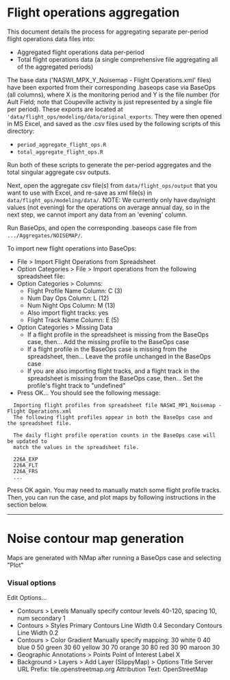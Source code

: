 # Flight operations aggregation

This document details the process for aggregating separate per-period flight operations data files into:
- Aggregated flight operations data per-period
- Total flight operations data (a single comprehensive file aggregating all of the aggregated periods)

The base data ('NASWI_MPX_Y_Noisemap - Flight Operations.xml' files) have been exported from their corresponding .baseops case via BaseOps (all columns), where X is the monitoring period and Y is the file number (for Ault Field; note that Coupeville activity is just represented by a single file per period). These exports are located at `'data/flight_ops/modeling/data/original_exports`. They were then opened in MS Excel, and saved as the .csv files used by the following scripts of this directory:

- `period_aggregate_flight_ops.R`
- `total_aggregate_flight_ops.R`

Run both of these scripts to generate the per-period aggregates and the total singular aggregate csv outputs.

Next, open the aggregate csv file(s) from `data/flight_ops/output` that you want to use with Excel, and re-save as xml file(s) in `data/flight_ops/modeling/data/`.
NOTE: We currently only have day/night values (not evening) for the operations on average annual day, so in the next step, we cannot import any data from an 'evening' column.

Run BaseOps, and open the corresponding .baseops case file from `.../Aggregates/NOISEMAP/`.

To import new flight operations into BaseOps:
- File > Import Flight Operations from Spreadsheet
- Option Categories > File > Import operations from the following spreadsheet file: <the xml file you just saved>
- Option Categories > Columns:
  - Flight Profile Name Column: C (3)
  - Num Day Ops Column: L (12)
  - Num Night Ops Column: M (13)
  - Also import flight tracks: yes
  - Flight Track Name Column: E (5)
- Option Categories > Missing Data
  - If a flight profile in the spreadsheet is missing from the BaseOps case, then... Add the missing profile to the BaseOps case
  - If a flight profile in the BaseOps case is missing from the spreadsheet, then... Leave the profile unchanged in the BaseOps case
  - If you are also importing flight tracks, and a flight track in the spreadsheet is missing from the BaseOps case, then... Set the profile's flight track to "undefined"
- Press OK... You should see the following message:

```
  Importing flight profiles from spreadsheet file NASWI_MP1_Noisemap - Flight Operations.xml
  The following flight profiles appear in both the BaseOps case and the spreadsheet file.

  The daily flight profile operation counts in the BaseOps case will be updated to
  match the values in the spreadsheet file.

  226A_EXP
  226A_FLT
  226A_FRS
  ...
```
Press OK again. You  may need to manually match some flight profile tracks. Then, you can run the case, and plot maps by following instructions in the section below.

---

# Noise contour map generation
Maps are generated with NMap after running a BaseOps case and selecting "Plot"

### Visual options
Edit Options...
- Contours > Levels
  Manually specify contour levels 40-120, spacing 10, num secondary 1
- Contours > Styles
  Primary Contours Line Width 0.4
  Secondary Contours Line Width 0.2
- Contours > Color Gradient
  Manually specify mapping:
  30 white 0
  40 blue 0
  50 green 30
  60 yellow 30
  70 orange 30
  80 red 30
  90 maroon 30
- Geographic Annotations > Points
  Point of Interest Label X
- Background > Layers > Add Layer (SlippyMap) > Options
  Title Server URL Prefix: tile.openstreetmap.org
  Attribution Text: OpenStreetMap
